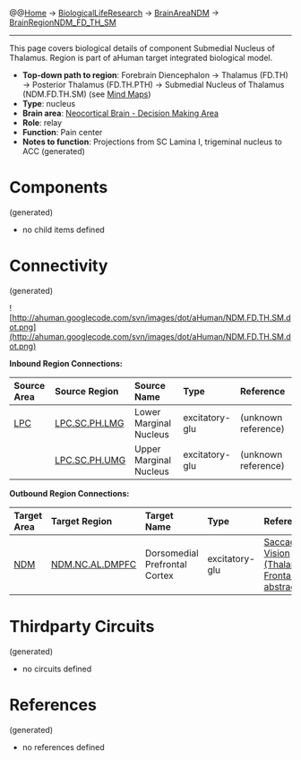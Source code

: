 @@[Home](Home.md) -> [BiologicalLifeResearch](BiologicalLifeResearch.md) -> [BrainAreaNDM](BrainAreaNDM.md) -> [BrainRegionNDM\_FD\_TH\_SM](BrainRegionNDM_FD_TH_SM.md)

---


This page covers biological details of component Submedial Nucleus of Thalamus.
Region is part of aHuman target integrated biological model.

  * **Top-down path to region**: Forebrain Diencephalon -> Thalamus (FD.TH) -> Posterior Thalamus (FD.TH.PTH) -> Submedial Nucleus of Thalamus (NDM.FD.TH.SM) (see [Mind Maps](OverallMindMaps.md))
  * **Type**: nucleus
  * **Brain area**: [Neocortical Brain - Decision Making Area](BrainAreaNDM.md)
  * **Role**: relay
  * **Function**: Pain center
  * **Notes to function**: Projections from SC Lamina I, trigeminal nucleus to ACC
(generated)
# Components #
(generated)


  * no child items defined

# Connectivity #
(generated)


![http://ahuman.googlecode.com/svn/images/dot/aHuman/NDM.FD.TH.SM.dot.png](http://ahuman.googlecode.com/svn/images/dot/aHuman/NDM.FD.TH.SM.dot.png)

**Inbound Region Connections:**

| **Source Area** | **Source Region** | **Source Name** | **Type** | **Reference** |
|:----------------|:------------------|:----------------|:---------|:--------------|
| [LPC](BrainAreaLPC.md) | [LPC.SC.PH.LMG](BrainRegionLPC_SC_PH_LMG.md) | Lower Marginal Nucleus | excitatory-glu | (unknown reference) |
|                 | [LPC.SC.PH.UMG](BrainRegionLPC_SC_PH_UMG.md) | Upper Marginal Nucleus | excitatory-glu | (unknown reference) |

**Outbound Region Connections:**

| **Target Area** | **Target Region** | **Target Name** | **Type** | **Reference** |
|:----------------|:------------------|:----------------|:---------|:--------------|
| [NDM](BrainAreaNDM.md) | [NDM.NC.AL.DMPFC](BrainRegionNDM_NC_AL_DMPFC.md) | Dorsomedial Prefrontal Cortex | excitatory-glu | [Saccadic Vision (Thalamus -> FrontalCortex, abstract)](http://www.nature.com/nrn/journal/v5/n3/box/nrn1345_BX1.html) |

# Thirdparty Circuits #
(generated)

  * no circuits defined

# References #
(generated)

  * no references defined
